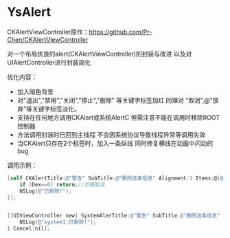 # YsAlert

CKAlertViewController原作：https://github.com/Pr-Chen/CKAlertViewController

对一个布局优良的alert(CKAlertViewController)的封装与改进 以及对UIAlertController进行封装简化

优化内容： 

* 加入暗色背景
* 对"退出","禁用","关闭","停止","删除" 等关键字标签加红 同理对 “取消",@"放弃"等关键字标签淡化。
* 支持在任何地方调用CKAlert或系统AlertC 但需注意不能在调用时移除ROOT控制器
* 方法调用封装时已回到主线程 不会因系统协议导致线程异常等调用失效
* 当CKAlert只存在2个标签时，加入一条纵线 同时修复横线在动画中闪动的bug

调用示例：

```objective-c
[self CKAlertTitle:@"警告" SubTitle:@"删除这条信息" Alignment:1 Items:@[@"取消", @"删除"] Click:^(int Dex) {
    if (Dex==0) return;//忽略取消
    NSLog(@"已删除!");
}];
```
```objective-c

[[UIViewController new] SystemAlerTitle:@"警告" SubTitle:@"删除这条信息" Style:0 Items:@[@"删除"] Click:^(int Dex) {
    NSLog(@"system1:已删除!");
} Cancel:nil];
```
